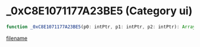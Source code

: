 # _0xC8E1071177A23BE5 (Category ui)

```js
function _0xC8E1071177A23BE5(p0: intPtr, p1: intPtr, p2: intPtr): Array
```

[filename](_0xC8E1071177A23BE5_m.md ':include')